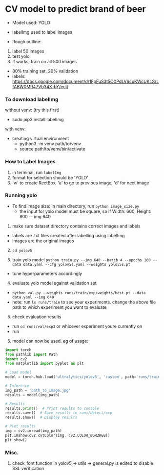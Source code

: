 # CV model to predict brand of beer 
- Model used: YOLO
- labelImg used to label images

- Rough outline:
1. label 50 images
2. test yolo
3. if works, train on all 500 images

- 80% training set, 20% validation
- labels: https://docs.google.com/document/d/1FpFuS3t5O0PdLV6cuKWcUKLSrLfABW0MR47Vb34X-bY/edit

### To download labelImg
without venv: (try this first)
- sudo pip3 install labelImg

with venv:

- creating virtual environment
    - python3 -m venv path/to/venv
    - source path/to/venv/bin/activate

### How to Label Images
1. in terminal, run `labelImg`
2. format for selection should be 'YOLO'
3. 'w' to create RectBox, 'a' to go to previous image, 'd' for next image


### Running yolo

- To find image size: in main directory, run `python image_size.py`
    - the input for yolo model must be square, so if 
        Width: 600, Height: 800
      -- img 640

1. make sure dataset directory contains correct images and labels
- labels are .txt files created after labelling using labelImg
- images are the original images

2. `cd yolov5`

3. train yolo model
`python train.py --img 640 --batch 4 --epochs 100 --data data.yaml --cfg yolov5s.yaml --weights yolov5s.pt`
- tune hyperparameters accordingly

4. evaluate yolo model against validation set
- `python val.py --weights runs/train/exp/weights/best.pt --data data.yaml --img 640`
- note: run `ls runs/train` to see your experiments. change the above file path to which experiment you want to evaluate

5. check evaluation results
- run `cd runs/val/exp3` or whicever experiment youre currently on
- run 

5. model can now be used. eg of usage:
```python
import torch
from pathlib import Path
import cv2
from matplotlib import pyplot as plt

# Load model
model = torch.hub.load('ultralytics/yolov5', 'custom', path='runs/train/exp/weights/best.pt')

# Inference
img_path = 'path_to_image.jpg'
results = model(img_path)

# Results
results.print()  # Print results to console
results.save()  # Save results to runs/detect/exp
results.show()  # Display results

# Plot results
img = cv2.imread(img_path)
plt.imshow(cv2.cvtColor(img, cv2.COLOR_BGR2RGB))
plt.show()
```

### Misc.
1. check_font function in yolov5 -> utils -> general.py is edited to disable SSL verification